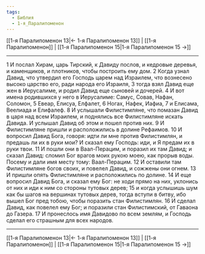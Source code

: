 ```yaml
---
tags:
  - Библия
  - 1-я_Паралипоменон
---
```

[[1-я Паралипоменон 13|← 1-я Паралипоменон 13]] | [[1-я Паралипоменон]] | [[1-я Паралипоменон 15|1-я Паралипоменон 15 →]]

---
1 И послал Хирам, царь Тирский, к Давиду послов, и кедровые деревья, и каменщиков, и плотников, чтобы построить ему дом.
2 Когда узнал Давид, что утвердил его Господь царем над Израилем, что вознесено высоко царство его, ради народа его Израиля,
3 тогда взял Давид еще жен в Иерусалиме, и родил Давид еще сыновей и дочерей.
4 И вот имена родившихся у него в Иерусалиме: Самус, Совав, Нафан, Соломон,
5 Евеар, Елисуа, Елфалет,
6 Ногах, Нафек, Иафиа,
7 и Елисама, Веелиада и Елифалеф.
8 И услышали Филистимляне, что помазан Давид в царя над всем Израилем, и поднялись все Филистимляне искать Давида. И услышал Давид об этом и пошел против них.
9 И Филистимляне пришли и расположились в долине Рефаимов.
10 И вопросил Давид Бога, говоря: идти ли мне против Филистимлян, и предашь ли их в руки мои? И сказал ему Господь: иди, и Я предам их в руки твои.
11 И пошли они в Ваал-Перацим, и поразил их там Давид; и сказал Давид: сломил Бог врагов моих рукою моею, как прорыв воды. Посему и дали имя месту тому: Ваал-Перацим.
12 И оставили там Филистимляне богов своих, и повелел Давид, и сожжены они огнем.
13 И пришли опять Филистимляне и расположились по долине.
14 И еще вопросил Давид Бога, и сказал ему Бог: не ходи прямо на них, уклонись от них и иди к ним со стороны тутовых дерев;
15 и когда услышишь шум как бы шагов на вершинах тутовых дерев, тогда вступи в битву, ибо вышел Бог пред тобою, чтобы поразить стан Филистимлян.
16 И сделал Давид, как повелел ему Бог; и поразили стан Филистимский, от Гаваона до Газера.
17 И пронеслось имя Давидово по всем землям, и Господь сделал его страшным для всех народов.

---
[[1-я Паралипоменон 13|← 1-я Паралипоменон 13]] | [[1-я Паралипоменон]] | [[1-я Паралипоменон 15|1-я Паралипоменон 15 →]]